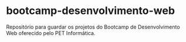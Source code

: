 # bootcamp-desenvolvimento-web
Repositório para guardar os projetos do Bootcamp de Desenvolvimento Web oferecido pelo PET Informática.
